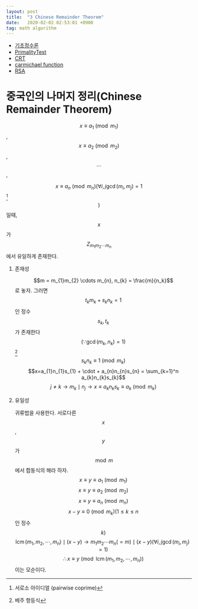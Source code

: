 ```yaml
---
layout: post
title:  "3 Chinese Remainder Theorem"
date:   2020-02-02 02:53:01 +0900
tag: math algorithm
---
```



- [기초정수론](https://eeeuns.github.io/2020/02/01/number-theory/)
- [PrimalityTest](https://eeeuns.github.io/2020/02/01/primalitytest/)
- [CRT](https://eeeuns.github.io/2020/02/01/crt/)
- [carmichael function](https://eeeuns.github.io/2020/02/01/carmichael/)
- [RSA](https://eeeuns.github.io/2020/02/01/rsa/)


중국인의 나머지 정리(Chinese Remainder Theorem)
===============================================

$$x \equiv a_1 \pmod{m_1}$$ , $$x \equiv a_2 \pmod{m_2}$$ , $$\cdots$$,

$$x \equiv a_n \pmod{m_n} ( \forall i,j \gcd(m_{i} ,m_{j}) = 1$$[^1]$$)$$
일때, $$x$$가 $$ Z_{m_{1}m_{2} \cdots m_{n}}$$에서 유일하게 존재한다.

1.  <span>존재성</span>

    $$m = m_{1}m_{2} \cdots m_{n}, n_{k} = \frac{m}{n_k}$$로 놓자. 그러면
    $$t_{k}m_{k} + s_{k}n_{k} = 1$$인 정수 $$s_{k}, t_{k}$$가 존재한다
    $$( \because \gcd( m_{k}, n_{k}) = 1 )$$ [^2]
    $$s_{k}n_{k} \equiv 1 \pmod{m_k}$$
    $$x=a_{1}n_{1}s_{1} + \cdot + a_{n}n_{n}s_{n} = \sum_{k=1}^n a_{k}n_{k}s_{k}$$
    $$j \ne k \longrightarrow m_{k} \mid n_{j} \longrightarrow x \equiv a_{k}n_{k}s_{k} \equiv a_{k} \pmod{m_{k}}$$

2.  <span>유일성</span>

    귀류법을 사용한다. 서로다른 $$x$$, $$y$$가 $$\bmod m$$에서 합동식의 해라
    하자. $$x \equiv y\equiv a_1 \pmod{m_1}$$
    $$x \equiv y\equiv a_2 \pmod{m_2}$$ $$x \equiv y\equiv a_n \pmod{m_n}$$
    $$x - y \equiv 0 \pmod{m_k} ( 1\le k \le n$$인 정수 $$k )$$
    $$\operatorname{lcm}(m_1, m_2, \cdots, m_n) \mid (x-y) \longrightarrow m_{1} m_{2} \cdots m_{n}( = m ) \mid (x-y) (\forall i,j \gcd(m_{i} ,m_{j}) = 1)$$
    $$\therefore x \equiv y \pmod{\operatorname{lcm}(m_1, m_2, \cdots, m_n)}$$
    이는 모순이다.

[^1]: 서로소 아이디얼 (pairwise coprime)

[^2]: 베주 항등식
